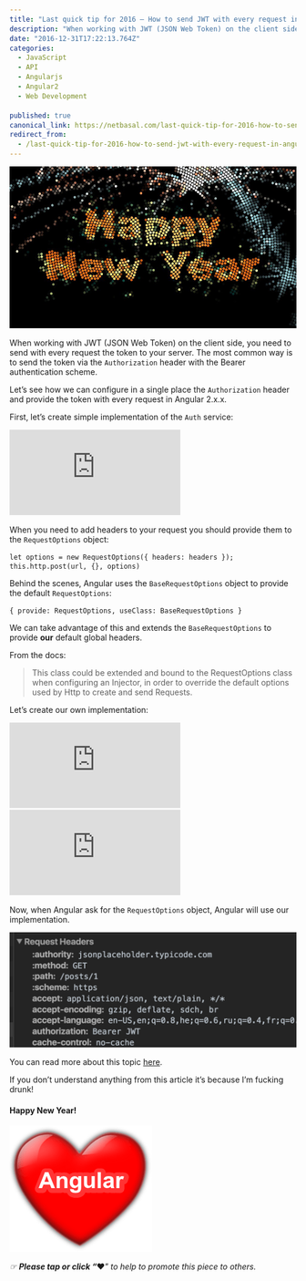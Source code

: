 ```yaml
---
title: "Last quick tip for 2016 — How to send JWT with every request in Angular"
description: "When working with JWT (JSON Web Token) on the client side, you need to send with every request the token to your server. The most common way is to send the token via the Authorization header with the…"
date: "2016-12-31T17:22:13.764Z"
categories: 
  - JavaScript
  - API
  - Angularjs
  - Angular2
  - Web Development

published: true
canonical_link: https://netbasal.com/last-quick-tip-for-2016-how-to-send-jwt-with-every-request-in-angular-90f3b192edaa
redirect_from:
  - /last-quick-tip-for-2016-how-to-send-jwt-with-every-request-in-angular-90f3b192edaa
---
```


![](./asset-1.jpeg)

When working with JWT (JSON Web Token) on the client side, you need to send with every request the token to your server. The most common way is to send the token via the `Authorization` header with the Bearer authentication scheme.

Let’s see how we can configure in a single place the `Authorization` header and provide the token with every request in Angular 2.x.x.

First, let’s create simple implementation of the `Auth` service:

<Embed src="https://gist.github.com/NetanelBasal/aba5a09a6fe28c65004c2945cb1b9033.js" aspectRatio={0.357} caption="" />

When you need to add headers to your request you should provide them to the `RequestOptions` object:

```
let options = new RequestOptions({ headers: headers });
this.http.post(url, {}, options)
```

Behind the scenes, Angular uses the `BaseRequestOptions` object to provide the default `RequestOptions`:

```
{ provide: RequestOptions, useClass: BaseRequestOptions }
```

We can take advantage of this and extends the `BaseRequestOptions` to provide **our** default global headers.

From the docs:

> This class could be extended and bound to the RequestOptions class when configuring an Injector, in order to override the default options used by Http to create and send Requests.

Let’s create our own implementation:

<Embed src="https://gist.github.com/NetanelBasal/d392e9d28ff11dddcf796482d3b912da.js" aspectRatio={0.357} caption="" />

<Embed src="https://gist.github.com/NetanelBasal/eec5e40a2297d796c02799ff80b6f999.js" aspectRatio={0.357} caption="" />

Now, when Angular ask for the `RequestOptions` object, Angular will use our implementation.

![](./asset-2.png)

You can read more about this topic [here](https://angular.io/docs/ts/latest/guide/server-communication.html).

If you don’t understand anything from this article it’s because I’m fucking drunk!

#### Happy New Year!

![](./asset-3.png)

_☞_ **_Please tap or click “︎_**❤” _to help to promote this piece to others._
